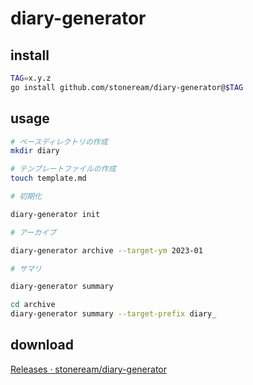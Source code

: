 # diary-generator

## install

```bash
TAG=x.y.z
go install github.com/stoneream/diary-generator@$TAG
```

## usage

```bash
# ベースディレクトリの作成
mkdir diary

# テンプレートファイルの作成
touch template.md

# 初期化

diary-generator init

# アーカイブ

diary-generator archive --target-ym 2023-01

# サマリ

diary-generator summary

cd archive
diary-generator summary --target-prefix diary_
```

## download

[Releases · stoneream/diary-generator](https://github.com/stoneream/diary-generator/releases)
